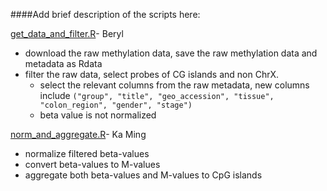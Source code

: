 ####Add brief description of the scripts here:

[get\_data\_and\_filter.R](https://github.com/STAT540-UBC/yy_team01_colorectal-cancer_STAT540_2015/blob/master/rscripts/get_data_and_filter.R)- Beryl
  - download the raw methylation data, save the raw methylation data and metadata as Rdata
  - filter the raw data, select probes of CG islands and non ChrX.
	- select the relevant columns from the raw metadata, new columns include `("group", "title", "geo_accession", "tissue", "colon_region", "gender", "stage")`
	- beta value is not normalized
  
[norm\_and\_aggregate.R](https://github.com/STAT540-UBC/yy_team01_colorectal-cancer_STAT540_2015/blob/master/rscripts/norm_and_aggregate.R)- Ka Ming
  - normalize filtered beta-values
  - convert beta-values to M-values
  - aggregate both beta-values and M-values to CpG islands